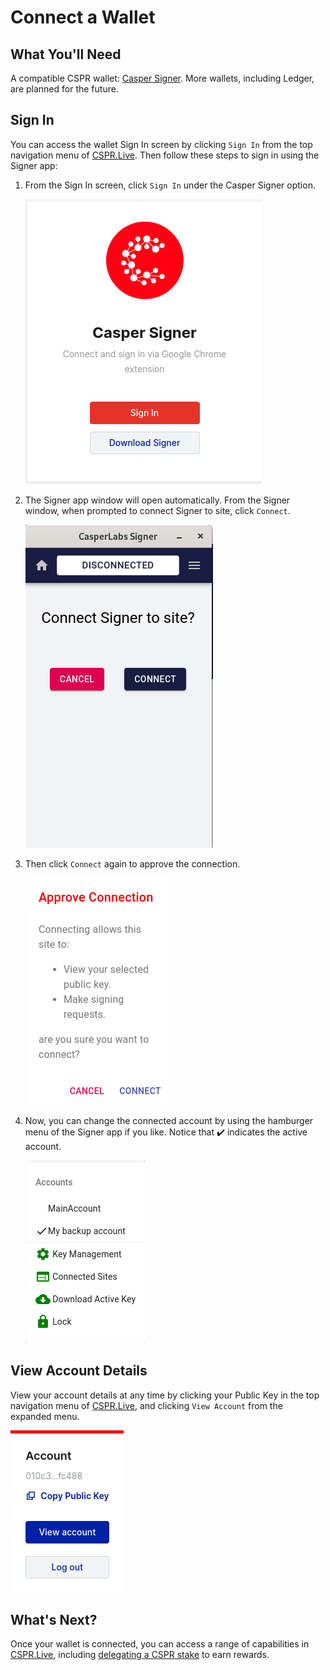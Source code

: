 # Connect a Wallet

## What You'll Need

A compatible CSPR wallet: [Casper Signer](SignerGuide.md). More wallets, including Ledger, are planned for the future.

## Sign In

You can access the wallet Sign In screen by clicking `Sign In` from the top navigation menu of [CSPR.Live](https://cspr.live). Then follow these steps to sign in using the Signer app:

1. From the Sign In screen, click `Sign In` under the Casper Signer option.

    ![CSPR Live - Casper Signer Option](../../assets/Connect-a-Wallet/00-CSPR-Live-Casper-Signer-Option.png)

2. The Signer app window will open automatically. From the Signer window, when prompted to connect Signer to site, click `Connect`.

    ![Casper Signer - Connect to Site](../../assets/Connect-a-Wallet/01-Casper-Signer-Connect-to-Site-01.png)

3. Then click `Connect` again to approve the connection.

    ![Casper Signer - Approve Connection](../../assets/Connect-a-Wallet/02-Casper-Signer-Approve-Connection.png)

4. Now, you can change the connected account by using the hamburger menu of the Signer app if you like. Notice that ✔️ indicates the active account.

    ![Casper Signer - Hamburger Menu with Multiple Accounts](../../assets/Connect-a-Wallet/03-Casper-Signer-Hamburger-Menu-with-Multi-Account.png)

## View Account Details

View your account details at any time by clicking your Public Key in the top navigation menu of [CSPR.Live](https://cspr.live), and clicking `View Account` from the expanded menu.

![CSPR Live - View account](../../assets/Connect-a-Wallet/04-CSPR-Live-View-account.png)

## What's Next?

Once your wallet is connected, you can access a range of capabilities in [CSPR.Live](https://cspr.live), including [delegating a CSPR stake](Delegating-CSPR-Stake.md) to earn rewards.


